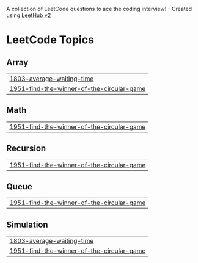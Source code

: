 A collection of LeetCode questions to ace the coding interview! - Created using [LeetHub v2](https://github.com/arunbhardwaj/LeetHub-2.0)
<!---LeetCode Topics Start-->
# LeetCode Topics
## Array
|  |
| ------- |
| [1803-average-waiting-time](https://github.com/Nishant-245/Leetcode/tree/master/1803-average-waiting-time) |
| [1951-find-the-winner-of-the-circular-game](https://github.com/Nishant-245/Leetcode/tree/master/1951-find-the-winner-of-the-circular-game) |
## Math
|  |
| ------- |
| [1951-find-the-winner-of-the-circular-game](https://github.com/Nishant-245/Leetcode/tree/master/1951-find-the-winner-of-the-circular-game) |
## Recursion
|  |
| ------- |
| [1951-find-the-winner-of-the-circular-game](https://github.com/Nishant-245/Leetcode/tree/master/1951-find-the-winner-of-the-circular-game) |
## Queue
|  |
| ------- |
| [1951-find-the-winner-of-the-circular-game](https://github.com/Nishant-245/Leetcode/tree/master/1951-find-the-winner-of-the-circular-game) |
## Simulation
|  |
| ------- |
| [1803-average-waiting-time](https://github.com/Nishant-245/Leetcode/tree/master/1803-average-waiting-time) |
| [1951-find-the-winner-of-the-circular-game](https://github.com/Nishant-245/Leetcode/tree/master/1951-find-the-winner-of-the-circular-game) |
<!---LeetCode Topics End-->